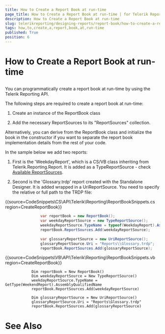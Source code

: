 ```yaml
---
title: How to Create a Report Book at run-time
page_title: How to Create a Report Book at run-time | for Telerik Reporting Documentation
description: How to Create a Report Book at run-time
slug: telerikreporting/designing-reports/report-book/how-to-create-a-report-book-at-run-time
tags: how,to,create,a,report,book,at,run-time
published: True
position: 6
---
```


# How to Create a Report Book at run-time



## 

You can programmatically create a report book at run-time by using the Telerik Reporting API.
        

The following steps are required to create a report book at run-time:
        

1. Create an instance of the ReportBook class

1. Add the necessary ReportSources to its "ReportSources" collection.

Alternatively, you can derive from the ReportBook class and initialize the book
          in the constructor if you want to separate the report book implementation details from the rest of your code.
        

In the sample below we add two reports:
        

1. First is the 'WeekdayReport', which is a CS/VB class inheriting from Telerik.Reporting.Report.
              It is added as a TypeReportSource - check
              [Available ReportSources](ec135f09-4a4d-43df-aa5a-e6bca0190d87#ReportSourcesOptions).
            

1. Second is the 'Glossary.trdp' report 
          created with the Standalone Designer. It is added wrapped in a UriReportSource. 
          You need to specify the relative or full path to the TRDP file:

{{source=CodeSnippets\CS\API\Telerik\Reporting\ReportBookSnippets.cs region=CreateReportBook}}
````C#
	            var reportBook = new ReportBook();
	            var weekdayReportSource = new TypeReportSource();
	            weekdayReportSource.TypeName = typeof(WeekdayReport).AssemblyQualifiedName;
	            reportBook.ReportSources.Add(weekdayReportSource);
	
	            var glossaryReportSource = new UriReportSource();
	            glossaryReportSource.Uri = "Reports\\Glossary.trdp";
	            reportBook.ReportSources.Add(glossaryReportSource);
````



{{source=CodeSnippets\VB\API\Telerik\Reporting\ReportBookSnippets.vb region=CreateReportBook}}
````VB
	        Dim reportBook = New ReportBook()
	        Dim weekdayReportSource = New TypeReportSource()
	        weekdayReportSource.TypeName = GetType(WeekendReport).AssemblyQualifiedName
	        reportBook.ReportSources.Add(weekdayReportSource)
	
	        Dim glossaryReportSource = New UriReportSource()
	        glossaryReportSource.Uri = "Reports\Glossary.trdp"
	        reportBook.ReportSources.Add(glossaryReportSource)
````



# See Also
